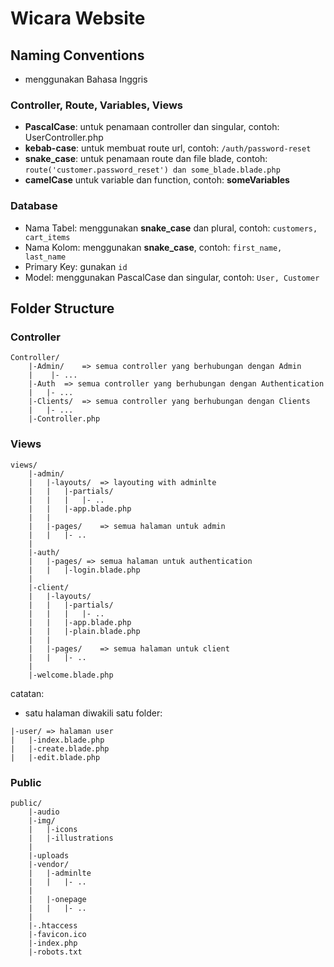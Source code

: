 # Wicara Website

## Naming Conventions
- menggunakan Bahasa Inggris

### Controller, Route, Variables, Views
- <b>PascalCase</b>: untuk penamaan controller dan singular, contoh: UserController.php
- <b>kebab-case</b>: untuk membuat route url, contoh: ```/auth/password-reset```
- <b>snake_case</b>: untuk penamaan route dan file blade, contoh: ```route('customer.password_reset') dan some_blade.blade.php```
- <b>camelCase</b> untuk variable dan function, contoh: <b>someVariables</b>

### Database
- Nama Tabel: menggunakan <b>snake_case</b> dan plural, contoh: ```customers, cart_items```
- Nama Kolom: menggunakan <b>snake_case</b>, contoh: ```first_name, last_name```
- Primary Key: gunakan ```id```
- Model: menggunakan PascalCase dan singular, contoh: ```User, Customer```


## Folder Structure

### Controller

```
Controller/
    |-Admin/    => semua controller yang berhubungan dengan Admin
    |    |- ...
    |-Auth  => semua controller yang berhubungan dengan Authentication
    |   |- ...
    |-Clients/  => semua controller yang berhubungan dengan Clients
    |   |- ...
    |-Controller.php
```

### Views
```
views/
    |-admin/
    |   |-layouts/  => layouting with adminlte
    |   |   |-partials/
    |   |   |   |- ..
    |   |   |-app.blade.php
    |   |
    |   |-pages/    => semua halaman untuk admin
    |   |   |- ..
    |
    |-auth/
    |   |-pages/ => semua halaman untuk authentication
    |   |   |-login.blade.php
    |
    |-client/
    |   |-layouts/
    |   |   |-partials/
    |   |   |   |- ..
    |   |   |-app.blade.php
    |   |   |-plain.blade.php
    |   |
    |   |-pages/    => semua halaman untuk client
    |   |   |- ..
    |
    |-welcome.blade.php
```
catatan:
- satu halaman diwakili satu folder:
```
|-user/ => halaman user
|   |-index.blade.php
|   |-create.blade.php
|   |-edit.blade.php
```


### Public
```
public/
    |-audio
    |-img/
    |   |-icons
    |   |-illustrations
    |
    |-uploads
    |-vendor/
    |   |-adminlte
    |   |   |- ..
    |
    |   |-onepage
    |   |   |- ..
    |
    |-.htaccess
    |-favicon.ico
    |-index.php
    |-robots.txt
```
